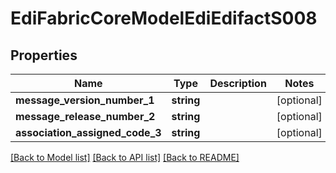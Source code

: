 # EdiFabricCoreModelEdiEdifactS008

## Properties
Name | Type | Description | Notes
------------ | ------------- | ------------- | -------------
**message_version_number_1** | **string** |  | [optional] 
**message_release_number_2** | **string** |  | [optional] 
**association_assigned_code_3** | **string** |  | [optional] 

[[Back to Model list]](../README.md#documentation-for-models) [[Back to API list]](../README.md#documentation-for-api-endpoints) [[Back to README]](../README.md)


